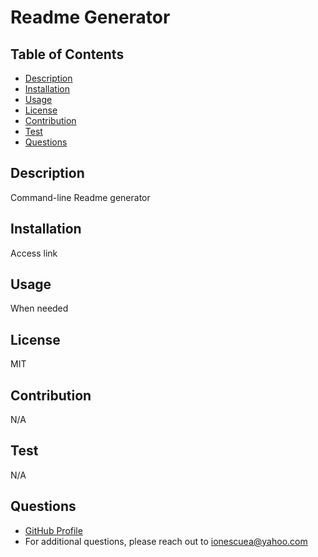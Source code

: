 # Readme Generator

## Table of Contents
- [Description](#description)
- [Installation](#installation)
- [Usage](#usage)
- [License](#license)
- [Contribution](#contribution)
- [Test](#test)
- [Questions](#questions)

## Description
Command-line Readme generator

## Installation
Access link

## Usage
When needed

## License
MIT

## Contribution
N/A

## Test
N/A

## Questions
- [GitHub Profile](https://github.com/ionescuea)
- For additional questions, please reach out to ionescuea@yahoo.com
